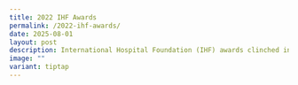 ```yaml
---
title: 2022 IHF Awards
permalink: /2022-ihf-awards/
date: 2025-08-01
layout: post
description: International Hospital Foundation (IHF) awards clinched in 2022.
image: ""
variant: tiptap
---
```


